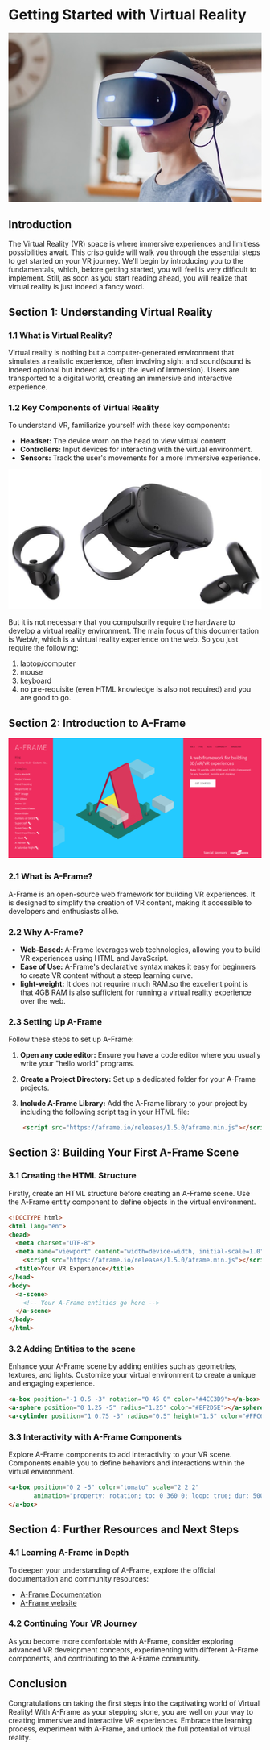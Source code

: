 # Getting Started with Virtual Reality
![person immersed in virtual reality](vrchild.jpg)


## Introduction

The Virtual Reality (VR) space is where immersive experiences and limitless possibilities await. This crisp guide will walk you through the essential steps to get started on your VR journey. We'll begin by introducing you to the fundamentals, which, before getting started, you will feel is very difficult to implement. Still, as soon as you start reading ahead, you will realize that virtual reality is just indeed a fancy word.


## Section 1: Understanding Virtual Reality



### 1.1 What is Virtual Reality?

Virtual reality is nothing but a computer-generated environment that simulates a realistic experience, often involving sight and sound(sound is indeed optional but indeed adds up the level of immersion). Users are transported to a digital world, creating an immersive and interactive experience.

### 1.2 Key Components of Virtual Reality

To understand VR, familiarize yourself with these key components:

- **Headset:** The device worn on the head to view virtual content.
- **Controllers:** Input devices for interacting with the virtual environment.
- **Sensors:** Track the user's movements for a more immersive experience.

![virtual reality equipments](image-10.png)


But it is not necessary that you compulsorily require the hardware to develop a virtual reality environment. The main focus of this documentation is WebVr, which is a virtual reality experience on the 
web. So you just require the following:
1. laptop/computer
2. mouse 
3. keyboard 
4. no pre-requisite (even HTML knowledge is also not required)
and you are good to go.

## Section 2: Introduction to A-Frame
![A-frame webpage](image-9.png)

### 2.1 What is A-Frame?

A-Frame is an open-source web framework for building VR experiences. It is designed to simplify the creation of VR content, making it accessible to developers and enthusiasts alike.

### 2.2 Why A-Frame?

- **Web-Based:** A-Frame leverages web technologies, allowing you to build VR experiences using HTML and JavaScript.
- **Ease of Use:** A-Frame's declarative syntax makes it easy for beginners to create VR content without a steep learning curve.
- **light-weight:** It does not requrire much RAM.so the excellent point is that 4GB RAM is also sufficient for running a virtual reality experience over the web.
### 2.3 Setting Up A-Frame

Follow these steps to set up A-Frame:

1. **Open any code editor:** Ensure you have a code editor where you usually write your "hello world" programs.

2. **Create a Project Directory:** Set up a dedicated folder for your A-Frame projects.

3. **Include A-Frame Library:** Add the A-Frame library to your project by including the following script tag in your HTML file:

```HTML
    <script src="https://aframe.io/releases/1.5.0/aframe.min.js"></script>
```

## Section 3: Building Your First A-Frame Scene

### 3.1 Creating the HTML Structure

Firstly, create an HTML structure before creating an A-Frame scene. Use the A-Frame entity component to define objects in the virtual environment.

```html
<!DOCTYPE html>
<html lang="en">
<head>
  <meta charset="UTF-8">
  <meta name="viewport" content="width=device-width, initial-scale=1.0">
    <script src="https://aframe.io/releases/1.5.0/aframe.min.js"></script>
  <title>Your VR Experience</title>
</head>
<body>
  <a-scene>
    <!-- Your A-Frame entities go here -->
  </a-scene>
</body>
</html>
```

### 3.2 Adding Entities to the scene

Enhance your A-Frame scene by adding entities such as geometries, textures, and lights. Customize your virtual environment to create a unique and engaging experience.

```html
<a-box position="-1 0.5 -3" rotation="0 45 0" color="#4CC3D9"></a-box>
<a-sphere position="0 1.25 -5" radius="1.25" color="#EF2D5E"></a-sphere>
<a-cylinder position="1 0.75 -3" radius="0.5" height="1.5" color="#FFC65D"></a-cylinder>
```

### 3.3 Interactivity with A-Frame Components

Explore A-Frame components to add interactivity to your VR scene. Components enable you to define behaviors and interactions within the virtual environment.

```html
<a-box position="0 2 -5" color="tomato" scale="2 2 2" 
       animation="property: rotation; to: 0 360 0; loop: true; dur: 5000">
</a-box>
```

## Section 4: Further Resources and Next Steps

### 4.1 Learning A-Frame in Depth

To deepen your understanding of A-Frame, explore the official documentation and community resources:

- [A-Frame Documentation](https://aframe.io/docs/1.5.0/introduction/)
- [A-Frame website](https://aframe.io/)

### 4.2 Continuing Your VR Journey

As you become more comfortable with A-Frame, consider exploring advanced VR development concepts, experimenting with different A-Frame components, and contributing to the A-Frame community.

## Conclusion

Congratulations on taking the first steps into the captivating world of Virtual Reality! With A-Frame as your stepping stone, you are well on your way to creating immersive and interactive VR experiences. Embrace the learning process, experiment with A-Frame, and unlock the full potential of virtual reality.